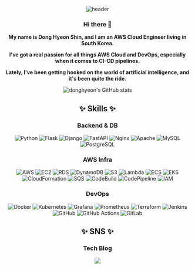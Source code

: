 <div align="center">

![header](https://capsule-render.vercel.app/api?type=Transparent&color=auto&height=200&section=header&text=donghyeon%60s%20GitHub&fontSize=40&animation=twinkling)

### Hi there 👋
**My name is Dong Hyeon Shin, and I am an AWS Cloud Engineer living in South Korea.**

**I've got a real passion for all things AWS Cloud and DevOps, especially when it comes to CI-CD pipelines.**

**Lately, I've been getting hooked on the world of artificial intelligence, and it's been quite the ride.**



![donghyeon's GitHub stats](https://github-readme-stats.vercel.app/api?username=donghyeon&show_icons=true)

## ✨ Skills ✨
### Backend & DB
![Python](https://img.shields.io/badge/-Python-%233776AB?style=flat-square&logo=Python&logoColor=white)
![Flask](https://img.shields.io/badge/-Flask-%23000?style=flat-square&logo=Flask&logoColor=white)
![Django](https://img.shields.io/badge/-Django-%23092E20?style=flat-square&logo=Django&logoColor=white)
![FastAPI](https://img.shields.io/badge/-FastAPI-009688?style=flat-square&logo=FastAPI&logoColor=white)
![Nginx](https://img.shields.io/badge/-Nginx-%23009639?style=flat-square&logo=Nginx&logoColor=white)
![Apache](https://img.shields.io/badge/-Apache-%23D22128?style=flat-square&logo=Apache&logoColor=white)
![MySQL](https://img.shields.io/badge/-MySQL-%234479A1?style=flat-square&logo=MySQL&logoColor=white)
![PostgreSQL](https://img.shields.io/badge/-PostgreSQL-%23336791?style=flat-square&logo=PostgreSQL&logoColor=white)


### AWS Infra
![AWS](https://img.shields.io/badge/-AWS-%23FF9900?style=flat-square&logo=amazon-aws&logoColor=white)
![EC2](https://img.shields.io/badge/AWS-EC2-orange?style=flat-square&logo=Amazon-AWS&logoColor=white)
![RDS](https://img.shields.io/badge/AWS-RDS-orange?style=flat-square&logo=Amazon-AWS&logoColor=white)
![DynamoDB](https://img.shields.io/badge/AWS-DynamoDB-orange?style=flat-square&logo=Amazon-AWS&logoColor=white)
![S3](https://img.shields.io/badge/AWS-S3-orange?style=flat-square&logo=Amazon-AWS&logoColor=white)
![Lambda](https://img.shields.io/badge/AWS-Lambda-orange?style=flat-square&logo=Amazon-AWS&logoColor=white)
![ECS](https://img.shields.io/badge/AWS-ECS-orange?style=flat-square&logo=Amazon-AWS&logoColor=white)
![EKS](https://img.shields.io/badge/AWS-EKS-orange?style=flat-square&logo=Amazon-AWS&logoColor=white)
![CloudFormation](https://img.shields.io/badge/AWS-CloudFormation-orange?style=flat-square&logo=Amazon-AWS&logoColor=white)
![SQS](https://img.shields.io/badge/AWS-SQS-orange?style=flat-square&logo=Amazon-AWS&logoColor=white)
![CodeBuild](https://img.shields.io/badge/AWS-CodeBuild-orange?style=flat-square&logo=Amazon-AWS&logoColor=white)
![CodePipeline](https://img.shields.io/badge/AWS-CodePipeline-orange?style=flat-square&logo=Amazon-AWS&logoColor=white)
![IAM](https://img.shields.io/badge/AWS-IAM-orange?style=flat-square&logo=Amazon-AWS&logoColor=white)

### DevOps
![Docker](https://img.shields.io/badge/-Docker-%232496ED?style=flat-square&logo=Docker&logoColor=white)
![Kubernetes](https://img.shields.io/badge/-Kubernetes-%23326CE5?style=flat-square&logo=Kubernetes&logoColor=white)
![Grafana](https://img.shields.io/badge/Grafana-000000?style=flat-square&logo=grafana&logoColor=white)
![Prometheus](https://img.shields.io/badge/Prometheus-E6522C?style=flat-square&logo=prometheus&logoColor=white)
![Terraform](https://img.shields.io/badge/-Terraform-%235835CC?style=flat-square&logo=Terraform&logoColor=white)
![Jenkins](https://img.shields.io/badge/-Jenkins-%23D24939?style=flat-square&logo=Jenkins&logoColor=white)
![GitHub](https://img.shields.io/badge/GitHub-100000?style=flat-square&logo=github&logoColor=white)
![GitHub Actions](https://img.shields.io/badge/GitHub_Actions-2088FF?style=flat-square&logo=github-actions&logoColor=white)
![GitLab](https://img.shields.io/badge/GitLab-FCA121?style=flat-square&logo=gitlab&logoColor=white)

## ✨ SNS ✨
### Tech Blog
<a href="https://sdhcokr.tistory.com/"><img src="https://img.shields.io/badge/Tech blog-20C997?style=flat-square&logo=Velog&&logoColor=white"/></a>

</div>


<!--
**dongkoony/dongkoony** is a ✨ _special_ ✨ repository because its `README.md` (this file) appears on your GitHub profile.

Here are some ideas to get you started:

- 🔭 I’m currently working on ...
- 🌱 I’m currently learning ...
- 👯 I’m looking to collaborate on ...
- 🤔 I’m looking for help with ...
- 💬 Ask me about ...
- 📫 How to reach me: ...
- 😄 Pronouns: ...
- ⚡ Fun fact: ...
-->
